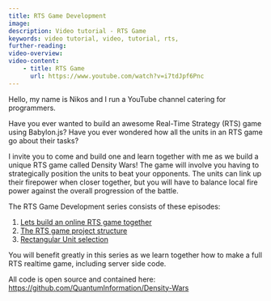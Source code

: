 ```yaml
---
title: RTS Game Development
image: 
description: Video tutorial - RTS Game
keywords: video tutorial, video, tutorial, rts, 
further-reading:
video-overview:
video-content:
    - title: RTS Game
      url: https://www.youtube.com/watch?v=i7tdJpf6Pnc
---
```



Hello, my name is Nikos and I run a YouTube channel catering for programmers.

Have you ever wanted to build an awesome Real-Time Strategy (RTS) game using Babylon.js?
Have you ever wondered how all the units in an RTS game go about their tasks?

I invite you to come and build one and learn together with me as we build a unique RTS game called Density Wars!
The game will involve you having to strategically position the units to beat your opponents. The units can link up their firepower when closer together, but you will have to balance local fire power against the overall progression of the battle.

The RTS Game Development series consists of these episodes:

1. [Lets build an online RTS game together](https://www.youtube.com/watch?v=i7tdJpf6Pnc)
2. [The RTS game project structure](https://www.youtube.com/watch?v=nbmYIcwZEys)
3. [Rectangular Unit selection](https://www.youtube.com/watch?v=NO820DfNAew)

You will benefit greatly in this series as we learn together how to make a full RTS realtime game, including server side code.

All code is open source and contained here: https://github.com/QuantumInformation/Density-Wars
